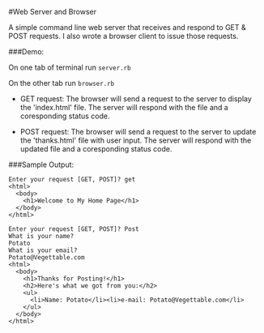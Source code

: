 #Web Server and Browser

A simple command line web server that receives and respond to GET & POST requests.
I also wrote a browser client to issue those requests.

###Demo:

On one tab of terminal run `server.rb`

On the other tab run `browser.rb`

* GET request: The browser will send a request to the server to display the 'index.html' file. The server will respond with the file and a coresponding status code.

* POST request: The browser will send a request to the server to update the 'thanks.html' file with user input. The server will respond with the updated file and a coresponding status code.

###Sample Output:

```
Enter your request [GET, POST]? get
<html>
  <body>
    <h1>Welcome to My Home Page</h1>
  </body>
</html>
```

```
Enter your request [GET, POST]? Post
What is your name?
Potato
What is your email?
Potato@Vegettable.com
<html>
  <body>
    <h1>Thanks for Posting!</h1>
    <h2>Here's what we got from you:</h2>
    <ul>
      <li>Name: Potato</li><li>e-mail: Potato@Vegettable.com</li>
    </ul>
  </body>
</html>
```


